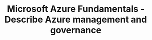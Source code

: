 ---
layout: post
title: Microsoft Azure Fundamentals - Describe Azure management and governance
category: badges
tags: microsoft learning-path
file: /assets/img/describe-azure-management-governance.svg
link: https://learn.microsoft.com/api/achievements/share/en-us/NicolasdeMontigny-3735/9NC28P6U?sharingId=E4C528F082174B55
---